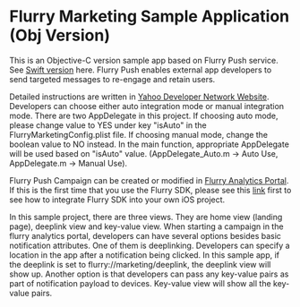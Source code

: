 # Flurry Marketing Sample Application (Obj Version)

This is an Objective-C version sample app based on Flurry Push service. See [Swift version](https://git.ouroath.com/yxu03/FlurryMarketingSampleApp_Swift) here. Flurry Push enables external app developers to send targeted messages to re-engage and retain users.<br/>

Detailed instructions are written in [Yahoo Developer Network Website](https://developer.yahoo.com/flurry/docs/push/integration/ios/). Developers can choose either auto integration mode or manual integration mode. There are two AppDelegate in this project. If choosing auto mode, please change value to YES under key "isAuto" in the FlurryMarketingConfig.plist file. If choosing manual mode, change the boolean value to NO instead. In the main function, appropriate AppDelegate will be used based on "isAuto" value. (AppDelegate_Auto.m -> Auto Use, AppDelegate.m -> Manual Use). 

Flurry Push Campaign can be created or modified in [Flurry Analytics Portal](https://dev.flurry.com). If this is the first time that you use the Flurry SDK, please see this [link](https://developer.yahoo.com/flurry/docs/integrateflurry/ios/) first to see how to integrate Flurry SDK into your own iOS project. <br/>

In this sample project, there are three views. They are home view (landing page), deeplink view and key-value view. When starting a campaign in the flurry analytics portal, developers can have several options besides basic notification attributes. One of them is deeplinking. Developers can specify a location in the app after a notification being clicked. In this sample app, if the deeplink is set to flurry://marketing/deeplink, the deeplink view will show up. Another option is that developers can pass any key-value pairs as part of notification payload to devices. Key-value view will show all the key-value pairs.
